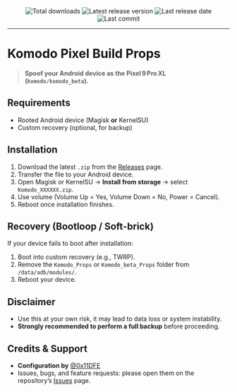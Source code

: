 <div align="center">
<img src="https://img.shields.io/github/downloads/Elcapitanoe/Komodo-Build-Prop/total?style=flat-square&color=7490ac&label=Total%20Download" alt="Total downloads">
<img src="https://img.shields.io/github/v/release/Elcapitanoe/Komodo-Build-Prop?style=flat-square&color=7490ac&label=Latest%20Version" alt="Latest release version">
<img src="https://img.shields.io/github/release-date/Elcapitanoe/Komodo-Build-Prop?style=flat-square&color=7490ac&label=Last%20Release&display_date=published_at" alt="Last release date">
<img src="https://img.shields.io/github/last-commit/Elcapitanoe/Komodo-Build-Prop/main?style=flat-square&color=7490ac&label=Last%20Commit" alt="Last commit">
</div>

<hr />

# Komodo Pixel Build Props

> **Spoof your Android device as the Pixel 9 Pro XL (`komodo/komodo_beta`).**

## Requirements

- Rooted Android device (Magisk **or** KernelSU)  
- Custom recovery (optional, for backup)

## Installation

1. Download the latest `.zip` from the [Releases](https://github.com/Elcapitanoe/Komodo-Build-Prop/releases) page.  
2. Transfer the file to your Android device.  
3. Open Magisk or KernelSU → **Install from storage** → select `Komodo_XXXXXX.zip`.  
4. Use volume (Volume Up = Yes, Volume Down = No, Power = Cancel).  
5. Reboot once installation finishes.

## Recovery (Bootloop / Soft-brick)

If your device fails to boot after installation:

1. Boot into custom recovery (e.g., TWRP).  
2. Remove the `Komodo_Props` or `Komodo_beta_Props` folder from `/data/adb/modules/`.  
3. Reboot your device.

## Disclaimer

- Use this at your own risk, it may lead to data loss or system instability.  
- **Strongly recommended to perform a full backup** before proceeding.

## Credits & Support

- **Configuration by** [@0x11DFE](https://github.com/0x11DFE)
- Issues, bugs, and feature requests: please open them on the repository’s [Issues](https://github.com/Elcapitanoe/Komodo-Build-Prop/issues) page.
